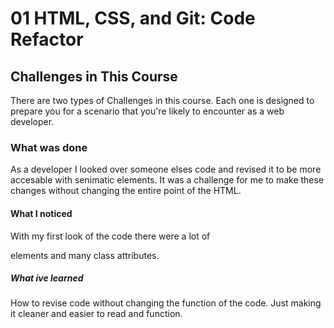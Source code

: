 # 01 HTML, CSS, and Git: Code Refactor

## Challenges in This Course

There are two types of Challenges in this course. Each one is designed to prepare you for a scenario that you're likely to encounter as a web developer.

### What was done

As a developer I looked over someone elses code and revised it to be more accesable with senimatic elements. It was a challenge for me to make these changes without changing the entire point of the HTML.

#### What I noticed

With my first look of the code there were a lot of <div> elements and many class attributes.

##### What ive learned

How to revise code without changing the function of the code. Just making it cleaner and easier to read and function.